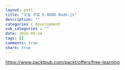 ```yaml
---
layout: post
title: "오늘 무료 E-BOOK Node.js"
description: ""
categories : development
sub_categories : ""
date: 2016-05-24
tags: []
comments: true
share: true
---
```


https://www.packtpub.com/packt/offers/free-learning

  

